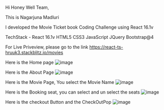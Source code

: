 Hi Honey Well Team,

This is Nagarjuna Madluri

I developed the Movie Ticket book Coding Challenge using React 16.1v

TechStack - 
React 16.1v
HTML5
CSS3
JavaScript
JQuery
Bootstrap@4

For Live Priveview, please go to the link https://react-ts-hruuk3.stackblitz.io/movies

Here is the Home page
![image](https://user-images.githubusercontent.com/46452560/198823058-17b6894c-98af-4ca7-b7b7-f2e361ff29a0.png)

Here is the About Page
![image](https://user-images.githubusercontent.com/46452560/198823094-f51b27ff-c014-454c-936d-2c0df4f5403e.png)

Here is the Movie Page, You select the Movie Name
![image](https://user-images.githubusercontent.com/46452560/198823113-d1df3c23-99ac-467e-aeef-47fb0699b180.png)

Here is the Booking seat, you can select and un select the seats
![image](https://user-images.githubusercontent.com/46452560/198823153-87b89900-5709-4986-add2-558403006d3a.png)

Here is the checkout Button and the CheckOutPop
![image](https://user-images.githubusercontent.com/46452560/198823179-2f71ef79-719d-4e7c-ab50-edeeb0b070d3.png)
